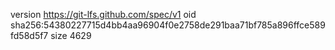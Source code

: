 version https://git-lfs.github.com/spec/v1
oid sha256:54380227715d4bb4aa96904f0e2758de291baa71bf785a896ffce589fd58d5f7
size 4629
